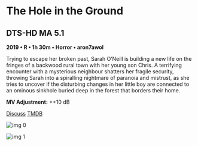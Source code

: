 # The Hole in the Ground

## DTS-HD MA 5.1

**2019 • R • 1h 30m • Horror • aron7awol**

Trying to escape her broken past, Sarah O’Neill is building a new life on the fringes of a backwood rural town with her young son Chris. A terrifying encounter with a mysterious neighbour shatters her fragile security, throwing Sarah into a spiralling nightmare of paranoia and mistrust, as she tries to uncover if the disturbing changes in her little boy are connected to an ominous sinkhole buried deep in the forest that borders their home.

**MV Adjustment:** ++10 dB

[Discuss](https://www.avsforum.com/threads/bass-eq-for-filtered-movies.2995212/post-58307722)  [TMDB](484437)

![img 0](https://i.imgur.com/DCziRFv.jpg)

![img 1](https://i.imgur.com/fZcEmyl.png)

